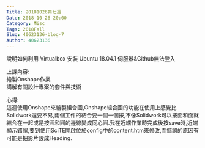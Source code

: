 ```yaml
---
Title: 20181026第七週
Date: 2018-10-26 20:00
Category: Misc
Tags: 2018Fall
Slug: 40623136-blog-7
Author: 40623136
---
```


說明如何利用 Virtualbox 安裝 Ubuntu 18.04.1 伺服器&Github無法登入

<!-- PELICAN_END_SUMMARY -->

上課內容:<br>
繪製Onshape作業<br>
講解有關設計專案的套件與技術


心得:<br>
這週使用Onshape來繪製組合圖,Onshape組合圖的功能在使用上感覺比Solidwork還要不易,兩個工件的結合要一個一個按,不像Solidwork可以按面和面就結合在一起或是按圓和圓的邊線變成同心圓.我在近端作業時完成後按save時,近端顯示錯誤,要到使用SciTE開啟位於config中的content.htm來修改,而錯誤的原因有可能是把影片設成Heading.